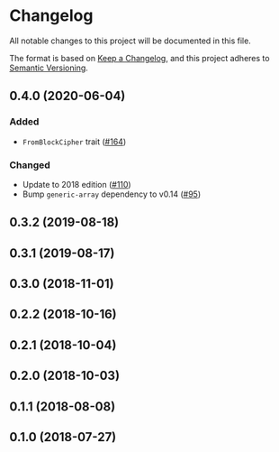 # Changelog

All notable changes to this project will be documented in this file.

The format is based on [Keep a Changelog](https://keepachangelog.com/en/1.0.0/),
and this project adheres to [Semantic Versioning](https://semver.org/spec/v2.0.0.html).

## 0.4.0 (2020-06-04)
### Added
- `FromBlockCipher` trait ([#164])

### Changed
- Update to 2018 edition ([#110])
- Bump `generic-array` dependency to v0.14 ([#95])

[#164]: https://github.com/RustCrypto/traits/issues/164
[#110]: https://github.com/RustCrypto/traits/issues/110
[#95]: https://github.com/RustCrypto/traits/pull/95

## 0.3.2 (2019-08-18)

## 0.3.1 (2019-08-17)

## 0.3.0 (2018-11-01)

## 0.2.2 (2018-10-16)

## 0.2.1 (2018-10-04)

## 0.2.0 (2018-10-03)

## 0.1.1 (2018-08-08)

## 0.1.0 (2018-07-27)
